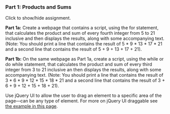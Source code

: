 ### Part 1: Products and Sums

<p id="flip">Click to show/hide assignment.</p>
<div id="panel">

**Part 1a:** Create a webpage that contains a script, using the for statement, that calculates the product and sum of every fourth integer from 5 to 21 inclusive and then displays the results, along with some accompanying text. (Note: You should print a line that contains the result of 5 \* 9 \* 13 \* 17 \* 21 and a second line that contains the result of 5 + 9 + 13 + 17 + 21).   

**Part 1b:** On the same webpage as Part 1a, create a script, using the while or do while statement, that calculates the product and sum of every third integer from 3 to 21 inclusive an then displays the results, along with some accompanying text. (Note: You should print a line that contains the result of 3 \* 6 \* 9 \* 12 \* 15 \* 18 \* 21 and a second line that contains the result of 3 + 6 + 9 + 12 + 15 + 18 + 21).  

Use jQuery UI to allow the user to drag an element to a specific area of the page—can be any type of element. For more on jQuery UI draggable see [the example in this page](http://jqueryui.com/draggable/).

</div>

<div class="row">
<div class="one-half column" id="results1a" title="I hope you'll drag me."></div>
<div class="one-half column" id="results1b" title="I can be dragged, too!"></div>
</div>

<script>

const forProductSum = () => {
    let 
        product = 1, 
        sum = 0, 
        productString = "The product of ", 
        sumString = "The sum of ";

    for (let i = 5; i <= 21; i += 4) { 
        product *= i;
        sum += i;
        (i < 21) 
            ? ( productString += `${i} * ` , sumString += `${i} + ` ) 
            : ( productString += i, sumString += i );
    }

    $('#results1a').html(`<br>${productString} is ${product.toLocaleString()}.<br>${sumString} is ${sum.toLocaleString()}.`);

    $("#results1a").draggable();
    $("#results1a").tooltip();
}

const whileProductSum = () => {
    let 
        product = 1, 
        sum = 0, 
        productString = "The product of ", 
        sumString = "The sum of ", 
        i = 3;

    do {
        product *= i;
        sum += i;
        (i < 21) 
            ? ( productString += `${i} * `, sumString += `${i} + ` )
            : ( productString += i,  sumString += i );
        i += 3;
    } while ( i <= 21 );

    $('#results1b').html(`<br>${productString} is ${product.toLocaleString()}.<br>${sumString} is ${sum.toLocaleString()}.`);

    $("#results1b").draggable();
    $("#results1b").tooltip();
}


window.addEventListener('load', function () {
    forProductSum();
    whileProductSum();
});

</script>    